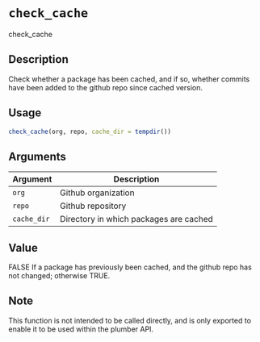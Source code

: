 # `check_cache`

check_cache


## Description

Check whether a package has been cached, and if so, whether commits have been
 added to the github repo since cached version.


## Usage

```r
check_cache(org, repo, cache_dir = tempdir())
```


## Arguments

Argument      |Description
------------- |----------------
`org`     |     Github organization
`repo`     |     Github repository
`cache_dir`     |     Directory in which packages are cached


## Value

FALSE If a package has previously been cached, and the github repo
 has not changed; otherwise TRUE.


## Note

This function is not intended to be called directly, and is only
 exported to enable it to be used within the plumber API.


